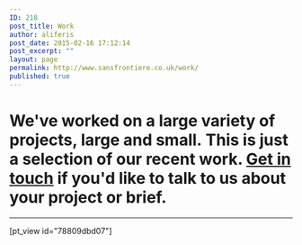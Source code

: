 ```yaml
---
ID: 218
post_title: Work
author: aliferis
post_date: 2015-02-16 17:12:14
post_excerpt: ""
layout: page
permalink: http://www.sansfrontiere.co.uk/work/
published: true
---
```

<h1 class="lighter">We've worked on a large variety of projects, large and small. This is just a selection of our recent work. <a title="Contact" href="http://www.sansfrontiere.co.uk/contact/">Get in touch</a> if you'd like to talk to us about your project or brief.</h1>

<hr class="green line2" />

[pt_view id="78809dbd07"]